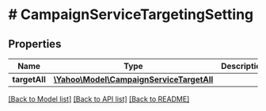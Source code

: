 # # CampaignServiceTargetingSetting

## Properties

Name | Type | Description | Notes
------------ | ------------- | ------------- | -------------
**targetAll** | [**\Yahoo\Model\CampaignServiceTargetAll**](CampaignServiceTargetAll.md) |  | [optional] 

[[Back to Model list]](../../README.md#documentation-for-models) [[Back to API list]](../../README.md#documentation-for-api-endpoints) [[Back to README]](../../README.md)


